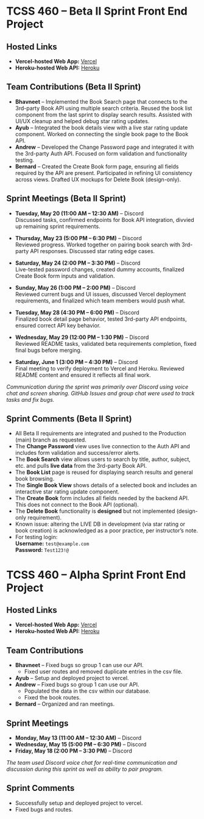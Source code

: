 # **TCSS 460 – Beta II Sprint Front End Project**

## **Hosted Links**
- **Vercel-hosted Web App:** [Vercel](https://group7-tcss460-front-git-4dab59-ayub-mohameds-projects-aeb98294.vercel.app/)
- **Heroku-hosted Web API:** [Heroku](https://group4-tcss460-web-api-88aed6dd5161.herokuapp.com/)

## **Team Contributions (Beta II Sprint)**
- **Bhavneet** – Implemented the Book Search page that connects to the 3rd-party Book API using multiple search criteria. Reused the book list component from the last sprint to display search results. Assisted with UI/UX cleanup and helped debug star rating updates.
- **Ayub** – Integrated the book details view with a live star rating update component. Worked on connecting the single book page to the Book API.
- **Andrew** – Developed the Change Password page and integrated it with the 3rd-party Auth API. Focused on form validation and functionality testing.
- **Bernard** – Created the Create Book form page, ensuring all fields required by the API are present. Participated in refining UI consistency across views. Drafted UX mockups for Delete Book (design-only).

## **Sprint Meetings (Beta II Sprint)**
- **Tuesday, May 20 (11:00 AM – 12:30 AM)** – Discord  
  Discussed tasks, confirmed endpoints for Book API integration, divvied up remaining sprint requirements.
  
- **Thursday, May 23 (5:00 PM – 6:30 PM)** – Discord  
  Reviewed progress. Worked together on pairing book search with 3rd-party API responses. Discussed star rating edge cases.
  
- **Saturday, May 24 (2:00 PM – 3:30 PM)** – Discord  
  Live-tested password changes, created dummy accounts, finalized Create Book form inputs and validation.

- **Sunday, May 26 (1:00 PM – 2:00 PM)** – Discord  
  Reviewed current bugs and UI issues, discussed Vercel deployment requirements, and finalized which team members would push what.

- **Tuesday, May 28 (4:30 PM – 6:00 PM)** – Discord  
  Finalized book detail page behavior, tested 3rd-party API endpoints, ensured correct API key behavior.

- **Wednesday, May 29 (12:00 PM – 1:30 PM)** – Discord  
  Reviewed README tasks, validated beta requirements completion, fixed final bugs before merging.

- **Saturday, June 1 (3:00 PM – 4:30 PM)** – Discord  
  Final meeting to verify deployment to Vercel and Heroku. Reviewed README content and ensured it reflects all final work.

_Communication during the sprint was primarily over Discord using voice chat and screen sharing. GitHub Issues and group chat were used to track tasks and fix bugs._

## **Sprint Comments (Beta II Sprint)**
- All Beta II requirements are integrated and pushed to the Production (main) branch as requested.
- The **Change Password** view uses live connection to the Auth API and includes form validation and success/error alerts.
- The **Book Search** view allows users to search by title, author, subject, etc. and pulls **live data** from the 3rd-party Book API.
- The **Book List** page is reused for displaying search results and general book browsing.
- The **Single Book View** shows details of a selected book and includes an interactive star rating update component.
- The **Create Book** form includes all fields needed by the backend API. This does not connect to the Book API (optional).
- The **Delete Book** functionality is **designed** but not implemented (design-only requirement).
- Known issue: altering the LIVE DB in development (via star rating or book creation) is acknowledged as a poor practice, per instructor’s note.
- For testing login:  
  **Username:** `test@example.com`  
  **Password:** `Test123!@`  


# **TCSS 460 – Alpha Sprint Front End Project**

## **Hosted Links**
- **Vercel-hosted Web App:** [Vercel](https://group7-tcss460-front-end.vercel.app/)
- **Heroku-hosted Web API:** [Heroku](https://group4-tcss460-web-api-88aed6dd5161.herokuapp.com/)

## **Team Contributions**
- **Bhavneet** – Fixed bugs so group 1 can use our API.
  - Fixed user routes and removed duplicate entries in the csv file.
- **Ayub** – Setup and deployed project to vercel.
- **Andrew**  – Fixed bugs so group 1 can use our API.
  - Populated the data in the csv within our database.
  - Fixed the book routes.
- **Bernard** – Organized and ran meetings.

## **Sprint Meetings**
- **Monday, May 13 (11:00 AM – 12:30 AM)** – Discord  
- **Wednesday, May 15 (5:00 PM – 6:30 PM)** – Discord  
- **Friday, May 18 (2:00 PM – 3:30 PM)** – Discord  

_The team used Discord voice chat for real-time communication and discussion during this sprint as well as ability to pair program._

## **Sprint Comments**
- Successfully setup and deployed project to vercel.
- Fixed bugs and routes.
